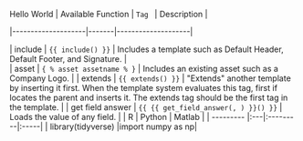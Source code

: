 Hello World 
| Available Function | ``` Tag  ```  | Description |

|--------------------|-------|--------------------|

| include            | ```{{ include() }}```   | Includes a template such as Default Header, Default Footer, and Signature.  |                                                                                                                        
| asset     | ```{ % asset assetname % }```               | Includes an existing asset such as a Company Logo.                                                                                                                                                  |
| extends            | ```{{ extends() }}```                    | "Extends" another template by inserting it first. When the template system evaluates this tag, first if locates the parent and inserts it. The extends tag should be the first tag in the template. |
| get field answer   | ```{{ {{ get_field_answer(, ) }}() }}``` | Loads the value of any field.                                                                                                                                                                       |
|  R |  Python |    Matlab |
| --------- |:---|:---------|:-----|
| library(tidyverse) |import numpy as np|
